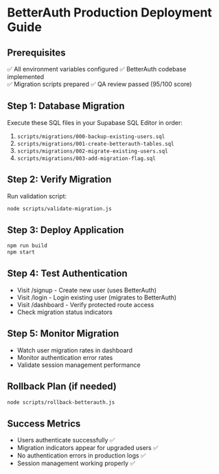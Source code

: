# BetterAuth Production Deployment Guide

## Prerequisites
✅ All environment variables configured
✅ BetterAuth codebase implemented  
✅ Migration scripts prepared
✅ QA review passed (95/100 score)

## Step 1: Database Migration
Execute these SQL files in your Supabase SQL Editor in order:

1. `scripts/migrations/000-backup-existing-users.sql`
2. `scripts/migrations/001-create-betterauth-tables.sql`
3. `scripts/migrations/002-migrate-existing-users.sql`
4. `scripts/migrations/003-add-migration-flag.sql`

## Step 2: Verify Migration
Run validation script:
```bash
node scripts/validate-migration.js
```

## Step 3: Deploy Application
```bash
npm run build
npm start
```

## Step 4: Test Authentication
- Visit /signup - Create new user (uses BetterAuth)
- Visit /login - Login existing user (migrates to BetterAuth)
- Visit /dashboard - Verify protected route access
- Check migration status indicators

## Step 5: Monitor Migration
- Watch user migration rates in dashboard
- Monitor authentication error rates
- Validate session management performance

## Rollback Plan (if needed)
```bash
node scripts/rollback-betterauth.js
```

## Success Metrics
- Users authenticate successfully ✅
- Migration indicators appear for upgraded users ✅  
- No authentication errors in production logs ✅
- Session management working properly ✅